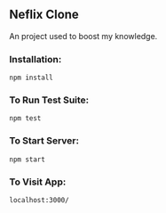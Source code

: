 ## Neflix Clone

An project used to boost my knowledge.

### Installation:

`npm install`  

### To Run Test Suite:  

`npm test`  

### To Start Server:

`npm start`  

### To Visit App:

`localhost:3000/`  

